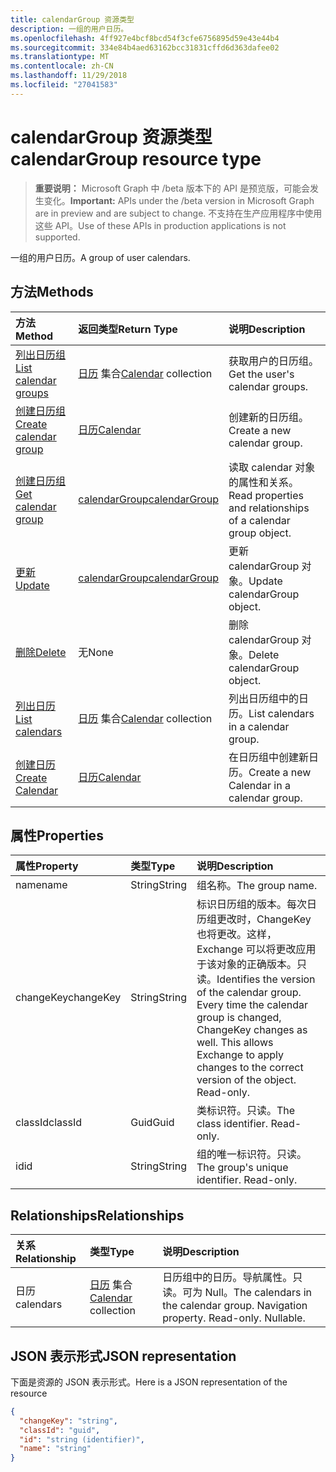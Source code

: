 ```yaml
---
title: calendarGroup 资源类型
description: 一组的用户日历。
ms.openlocfilehash: 4ff927e4bcf8bcd54f3cfe6756895d59e43e44b4
ms.sourcegitcommit: 334e84b4aed63162bcc31831cffd6d363dafee02
ms.translationtype: MT
ms.contentlocale: zh-CN
ms.lasthandoff: 11/29/2018
ms.locfileid: "27041583"
---
```

# <a name="calendargroup-resource-type"></a><span data-ttu-id="48ad3-103">calendarGroup 资源类型</span><span class="sxs-lookup"><span data-stu-id="48ad3-103">calendarGroup resource type</span></span>

> <span data-ttu-id="48ad3-104">**重要说明：** Microsoft Graph 中 /beta 版本下的 API 是预览版，可能会发生变化。</span><span class="sxs-lookup"><span data-stu-id="48ad3-104">**Important:** APIs under the /beta version in Microsoft Graph are in preview and are subject to change.</span></span> <span data-ttu-id="48ad3-105">不支持在生产应用程序中使用这些 API。</span><span class="sxs-lookup"><span data-stu-id="48ad3-105">Use of these APIs in production applications is not supported.</span></span>

<span data-ttu-id="48ad3-106">一组的用户日历。</span><span class="sxs-lookup"><span data-stu-id="48ad3-106">A group of user calendars.</span></span>

## <a name="methods"></a><span data-ttu-id="48ad3-107">方法</span><span class="sxs-lookup"><span data-stu-id="48ad3-107">Methods</span></span>

| <span data-ttu-id="48ad3-108">方法</span><span class="sxs-lookup"><span data-stu-id="48ad3-108">Method</span></span>                                                      | <span data-ttu-id="48ad3-109">返回类型</span><span class="sxs-lookup"><span data-stu-id="48ad3-109">Return Type</span></span>                        | <span data-ttu-id="48ad3-110">说明</span><span class="sxs-lookup"><span data-stu-id="48ad3-110">Description</span></span>                                                   |
| :---------------------------------------------------------- | :--------------------------------- | :------------------------------------------------------------ |
| [<span data-ttu-id="48ad3-111">列出日历组</span><span class="sxs-lookup"><span data-stu-id="48ad3-111">List calendar groups</span></span>](../api/user-list-calendargroups.md)  | <span data-ttu-id="48ad3-112">[日历](calendar.md) 集合</span><span class="sxs-lookup"><span data-stu-id="48ad3-112">[Calendar](calendar.md) collection</span></span> | <span data-ttu-id="48ad3-113">获取用户的日历组。</span><span class="sxs-lookup"><span data-stu-id="48ad3-113">Get the user's calendar groups.</span></span>                               |
| [<span data-ttu-id="48ad3-114">创建日历组</span><span class="sxs-lookup"><span data-stu-id="48ad3-114">Create calendar group</span></span>](../api/user-post-calendargroups.md) | [<span data-ttu-id="48ad3-115">日历</span><span class="sxs-lookup"><span data-stu-id="48ad3-115">Calendar</span></span>](calendar.md)            | <span data-ttu-id="48ad3-116">创建新的日历组。</span><span class="sxs-lookup"><span data-stu-id="48ad3-116">Create a new calendar group.</span></span>                                  |
| [<span data-ttu-id="48ad3-117">创建日历组</span><span class="sxs-lookup"><span data-stu-id="48ad3-117">Get calendar group</span></span>](../api/calendargroup-get.md)           | [<span data-ttu-id="48ad3-118">calendarGroup</span><span class="sxs-lookup"><span data-stu-id="48ad3-118">calendarGroup</span></span>](calendargroup.md)  | <span data-ttu-id="48ad3-119">读取 calendar 对象的属性和关系。</span><span class="sxs-lookup"><span data-stu-id="48ad3-119">Read properties and relationships of a calendar group object.</span></span> |
| [<span data-ttu-id="48ad3-120">更新</span><span class="sxs-lookup"><span data-stu-id="48ad3-120">Update</span></span>](../api/calendargroup-update.md)                    | [<span data-ttu-id="48ad3-121">calendarGroup</span><span class="sxs-lookup"><span data-stu-id="48ad3-121">calendarGroup</span></span>](calendargroup.md)  | <span data-ttu-id="48ad3-122">更新 calendarGroup 对象。</span><span class="sxs-lookup"><span data-stu-id="48ad3-122">Update calendarGroup object.</span></span>                                  |
| [<span data-ttu-id="48ad3-123">删除</span><span class="sxs-lookup"><span data-stu-id="48ad3-123">Delete</span></span>](../api/calendargroup-delete.md)                    | <span data-ttu-id="48ad3-124">无</span><span class="sxs-lookup"><span data-stu-id="48ad3-124">None</span></span>                               | <span data-ttu-id="48ad3-125">删除 calendarGroup 对象。</span><span class="sxs-lookup"><span data-stu-id="48ad3-125">Delete calendarGroup object.</span></span>                                  |
| [<span data-ttu-id="48ad3-126">列出日历</span><span class="sxs-lookup"><span data-stu-id="48ad3-126">List calendars</span></span>](../api/calendargroup-list-calendars.md)    | <span data-ttu-id="48ad3-127">[日历](calendar.md) 集合</span><span class="sxs-lookup"><span data-stu-id="48ad3-127">[Calendar](calendar.md) collection</span></span> | <span data-ttu-id="48ad3-128">列出日历组中的日历。</span><span class="sxs-lookup"><span data-stu-id="48ad3-128">List calendars in a calendar group.</span></span>                           |
| [<span data-ttu-id="48ad3-129">创建日历</span><span class="sxs-lookup"><span data-stu-id="48ad3-129">Create Calendar</span></span>](../api/calendargroup-post-calendars.md)   | [<span data-ttu-id="48ad3-130">日历</span><span class="sxs-lookup"><span data-stu-id="48ad3-130">Calendar</span></span>](calendar.md)            | <span data-ttu-id="48ad3-131">在日历组中创建新日历。</span><span class="sxs-lookup"><span data-stu-id="48ad3-131">Create a new Calendar in a calendar group.</span></span>                    |

## <a name="properties"></a><span data-ttu-id="48ad3-132">属性</span><span class="sxs-lookup"><span data-stu-id="48ad3-132">Properties</span></span>

| <span data-ttu-id="48ad3-133">属性</span><span class="sxs-lookup"><span data-stu-id="48ad3-133">Property</span></span>  | <span data-ttu-id="48ad3-134">类型</span><span class="sxs-lookup"><span data-stu-id="48ad3-134">Type</span></span>   | <span data-ttu-id="48ad3-135">说明</span><span class="sxs-lookup"><span data-stu-id="48ad3-135">Description</span></span>                                                                                                                                                                                               |
| :-------- | :----- | :-------------------------------------------------------------------------------------------------------------------------------------------------------------------------------------------------------- |
| <span data-ttu-id="48ad3-136">name</span><span class="sxs-lookup"><span data-stu-id="48ad3-136">name</span></span>      | <span data-ttu-id="48ad3-137">String</span><span class="sxs-lookup"><span data-stu-id="48ad3-137">String</span></span> | <span data-ttu-id="48ad3-138">组名称。</span><span class="sxs-lookup"><span data-stu-id="48ad3-138">The group name.</span></span>                                                                                                                                                                                           |
| <span data-ttu-id="48ad3-139">changeKey</span><span class="sxs-lookup"><span data-stu-id="48ad3-139">changeKey</span></span> | <span data-ttu-id="48ad3-140">String</span><span class="sxs-lookup"><span data-stu-id="48ad3-140">String</span></span> | <span data-ttu-id="48ad3-p102">标识日历组的版本。每次日历组更改时，ChangeKey 也将更改。这样，Exchange 可以将更改应用于该对象的正确版本。只读。</span><span class="sxs-lookup"><span data-stu-id="48ad3-p102">Identifies the version of the calendar group. Every time the calendar group is changed, ChangeKey changes as well. This allows Exchange to apply changes to the correct version of the object. Read-only.</span></span> |
| <span data-ttu-id="48ad3-145">classId</span><span class="sxs-lookup"><span data-stu-id="48ad3-145">classId</span></span>   | <span data-ttu-id="48ad3-146">Guid</span><span class="sxs-lookup"><span data-stu-id="48ad3-146">Guid</span></span>   | <span data-ttu-id="48ad3-p103">类标识符。只读。</span><span class="sxs-lookup"><span data-stu-id="48ad3-p103">The class identifier. Read-only.</span></span>                                                                                                                                                                          |
| <span data-ttu-id="48ad3-149">id</span><span class="sxs-lookup"><span data-stu-id="48ad3-149">id</span></span>        | <span data-ttu-id="48ad3-150">String</span><span class="sxs-lookup"><span data-stu-id="48ad3-150">String</span></span> | <span data-ttu-id="48ad3-p104">组的唯一标识符。只读。</span><span class="sxs-lookup"><span data-stu-id="48ad3-p104">The group's unique identifier. Read-only.</span></span>                                                                                                                                                                 |

## <a name="relationships"></a><span data-ttu-id="48ad3-153">Relationships</span><span class="sxs-lookup"><span data-stu-id="48ad3-153">Relationships</span></span>

| <span data-ttu-id="48ad3-154">关系</span><span class="sxs-lookup"><span data-stu-id="48ad3-154">Relationship</span></span> | <span data-ttu-id="48ad3-155">类型</span><span class="sxs-lookup"><span data-stu-id="48ad3-155">Type</span></span>                               | <span data-ttu-id="48ad3-156">说明</span><span class="sxs-lookup"><span data-stu-id="48ad3-156">Description</span></span>                                                                    |
| :----------- | :--------------------------------- | :----------------------------------------------------------------------------- |
| <span data-ttu-id="48ad3-157">日历</span><span class="sxs-lookup"><span data-stu-id="48ad3-157">calendars</span></span>    | <span data-ttu-id="48ad3-158">[日历](calendar.md) 集合</span><span class="sxs-lookup"><span data-stu-id="48ad3-158">[Calendar](calendar.md) collection</span></span> | <span data-ttu-id="48ad3-p105">日历组中的日历。导航属性。只读。可为 Null。</span><span class="sxs-lookup"><span data-stu-id="48ad3-p105">The calendars in the calendar group. Navigation property. Read-only. Nullable.</span></span> |

## <a name="json-representation"></a><span data-ttu-id="48ad3-163">JSON 表示形式</span><span class="sxs-lookup"><span data-stu-id="48ad3-163">JSON representation</span></span>

<span data-ttu-id="48ad3-164">下面是资源的 JSON 表示形式。</span><span class="sxs-lookup"><span data-stu-id="48ad3-164">Here is a JSON representation of the resource</span></span>

<!-- {
  "blockType": "resource",
  "optionalProperties": [
    "calendars"
  ],
  "keyProperty": "id",
  "@odata.type": "microsoft.graph.calendarGroup"
}-->

```json
{
  "changeKey": "string",
  "classId": "guid",
  "id": "string (identifier)",
  "name": "string"
}
```

<!-- uuid: 8fcb5dbc-d5aa-4681-8e31-b001d5168d79
2015-10-25 14:57:30 UTC -->

<!-- {
  "type": "#page.annotation",
  "description": "calendarGroup resource",
  "keywords": "",
  "section": "documentation",
  "tocPath": ""
}-->

